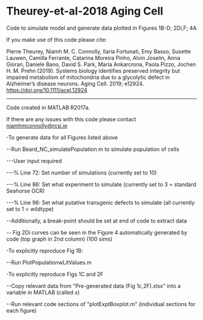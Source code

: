# Theurey-et-al-2018 Aging Cell
Code to simulate model and generate data plotted in Figures 1B-D; 2Di,F; 4A

If you make use of this code please cite: 

Pierre Theurey, Niamh M. C. Connolly, Ilaria Fortunati, Emy Basso, Susette Lauwen, Camilla Ferrante, Catarina Moreira Pinho, Alvin Joselin, Anna Gioran, Daniele Bano, David S. Park, Maria Ankarcrona, Paola Pizzo, Jochen H. M. Prehn (2019). Systems biology identifies preserved integrity but impaired metabolism of mitochondria due to a glycolytic defect in Alzheimer’s disease neurons. Aging Cell. 2019; e12924. https://doi.org/10.1111/acel.12924

--------
Code created in MATLAB R2017a. 

If there are any issues with this code please contact niamhmconnolly@rcsi.ie


-To generate data for all Figures listed above

--Run Beard_NC_simulatePopulation.m to simulate population of cells

---User input required

---% Line 72: Set number of simulations (currently set to 10)

---% Line 86: Set what experiment to simulate (currently set to 3 = standard Seahorse OCR)

---% Line 96: Set what putative transgenic defects to simulate (all currently set to 1 = wildtype)

--Additionally, a break-point should be set at end of code to extract data

-- Fig 2Di curves can be seen in the Figure 4 automatically generated by code (top graph in 2nd column) (100 sims)


-To explicitly reproduce Fig 1B:

--Run PlotPopulationwLitValues.m


-To explicitly reproduce Figs 1C and 2F

--Copy relevant data from "Pre-generated data (Fig 1c,2F).xlsx" into a variable in MATLAB (called x)

--Run relevant code sections of "plotExptBoxplot.m" (individual sections for each figure)

